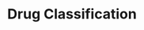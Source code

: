 ---
title: Drug Classification
emoji: 💊
colorFrom: purple
colorTo: yellow
sdk: gradio
sdk_version: 5.33.1
app_file: drug_app.py
pinned: false
license: apache-2.0
---